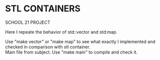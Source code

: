 STL CONTAINERS
==============
SCHOOL 21 PROJECT

Here I repeate the behavior of std::vector and std:map.  

Use "make vector" or "make map" to see what exactly I implemented and checked in comparison with stl container.  
Main file from subject. Use "make main" to compile and check it. 
